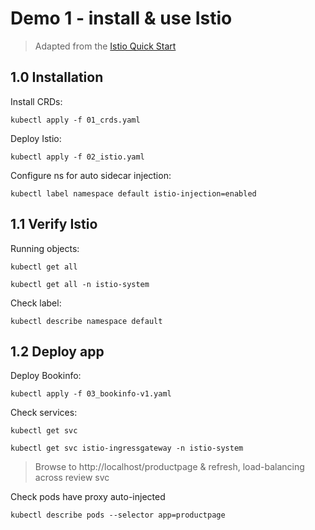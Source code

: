 # Demo 1 - install & use Istio

> Adapted from the [Istio Quick Start](https://istio.io/docs/setup/kubernetes/quick-start/)

## 1.0 Installation

Install CRDs:

```
kubectl apply -f 01_crds.yaml
```

Deploy Istio:

```
kubectl apply -f 02_istio.yaml
```

Configure ns for auto sidecar injection:

```
kubectl label namespace default istio-injection=enabled
```

## 1.1 Verify Istio

Running objects:

```
kubectl get all

kubectl get all -n istio-system
```

Check label:

```
kubectl describe namespace default 
```

## 1.2 Deploy app

Deploy Bookinfo:

```
kubectl apply -f 03_bookinfo-v1.yaml
```

Check services:

```
kubectl get svc

kubectl get svc istio-ingressgateway -n istio-system
```

> Browse to http://localhost/productpage & refresh, load-balancing across review svc

Check pods have proxy auto-injected

```
kubectl describe pods --selector app=productpage
```